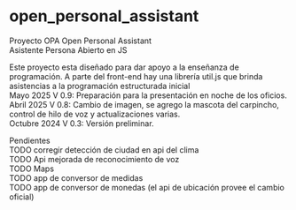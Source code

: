 # open_personal_assistant
Proyecto OPA Open Personal Assistant<br>
Asistente Persona Abierto en JS<br>

Este proyecto esta diseñado para dar apoyo a la enseñanza de programación. A parte del front-end hay una librería util.js que brinda asistencias a la programación estructurada inicial<br>
Mayo        2025 V 0.9: Preparación para la presentación en noche de los oficios.<br>
Abril       2025 V 0.8: Cambio de imagen, se agrego la mascota del carpincho, control de hilo de voz y actualizaciones varias.<br>
Octubre     2024 V 0.3: Versión preliminar.<br>


Pendientes<br>
TODO corregir detección de ciudad en api del clima<br>
TODO Api mejorada de reconocimiento de voz<br>
TODO Maps<br>
TODO app de conversor de medidas<br>
TODO app de conversor de monedas	(el api de ubicación provee el cambio oficial)<br>

